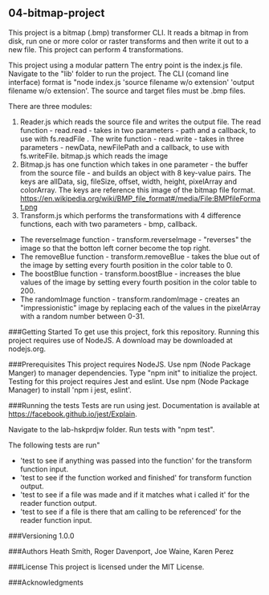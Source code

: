 ## 04-bitmap-project
This project is a bitmap (.bmp) transformer CLI. It reads a bitmap in from disk, run one or more color or raster transforms and then write it out to a new file. This project can perform 4 transformations.

This project using a modular pattern  The entry point is the index.js file. Navigate to the "lib' folder to run the project.  The CLI (comand line interface) format is "node index.js 'source filename w/o extension' 'output filename w/o extension'.  The source and target files must be .bmp files.

There are three modules:
1. Reader.js which reads the source file and writes the output file.  The read function - read.read - takes in two parameters - path and a callback, to use with fs.readFile .  The write function - read.write - takes in three parameters -  newData, newFilePath and a callback, to use with fs.writeFile.
bitmap.js which reads the image
2. Bitmap.js has one function which takes in one parameter - the buffer from the source file - and builds an object with 8 key-value pairs.  The keys are allData, sig, fileSize, offset, width, height, pixelArray and colorArray. The keys are reference this image of the bitmap file format. https://en.wikipedia.org/wiki/BMP_file_format#/media/File:BMPfileFormat.png
3. Transform.js which performs the transformations with 4 difference functions, each with two parameters - bmp, callback.
- The reverseImage function - transform.reverseImage - "reverses" the image so that the botton left corner become the top right.
- The removeBlue function - transform.removeBlue - takes the blue out of the image by setting every fourth position in the color table to 0.
- The boostBlue function - transform.boostBlue - increases the blue values of the image by setting every fourth position in the color table to 200.
- The randomImage function - transform.randomImage - creates an "impressionistic" image by replacing each of the values in the pixelArray with a random number between 0-31.

###Getting Started
To get use this project, fork this repository.  Running this project requires use of NodeJS.  A download may be downloaded at nodejs.org.

###Prerequisites
This project requires NodeJS.
Use npm (Node Package Manger) to manager dependencies. Type "npm init" to initialize the project.
Testing for this project requires Jest and eslint.  Use npm (Node Package Manager) to install 'npm i jest, eslint'.

###Running the tests
Tests are run using jest. Documentation is available at https://facebook.github.io/jest/Explain.

Navigate to the lab-hskprdjw folder.  Run tests with "npm test".

The following tests are run"
- 'test to see if anything was passed into the function' for the transform function input.
- 'test to see if the function worked and finished' for transform function output.
- 'test to see if a file was made and if it matches what i called it' for the reader function output.
- 'test to see if a file is there that am calling to be referenced' for the reader function input.


###Versioning
1.0.0

###Authors
Heath Smith, Roger Davenport, Joe Waine, Karen Perez

###License
This project is licensed under the MIT License.

###Acknowledgments
